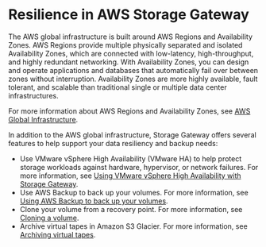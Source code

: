 # Resilience in AWS Storage Gateway<a name="disaster-recovery-resiliency"></a>

The AWS global infrastructure is built around AWS Regions and Availability Zones\. AWS Regions provide multiple physically separated and isolated Availability Zones, which are connected with low\-latency, high\-throughput, and highly redundant networking\. With Availability Zones, you can design and operate applications and databases that automatically fail over between zones without interruption\. Availability Zones are more highly available, fault tolerant, and scalable than traditional single or multiple data center infrastructures\. 

For more information about AWS Regions and Availability Zones, see [AWS Global Infrastructure](http://aws.amazon.com/about-aws/global-infrastructure/)\.

In addition to the AWS global infrastructure, Storage Gateway offers several features to help support your data resiliency and backup needs:
+ Use VMware vSphere High Availability \(VMware HA\) to help protect storage workloads against hardware, hypervisor, or network failures\. For more information, see [Using VMware vSphere High Availability with Storage Gateway](https://docs.aws.amazon.com/storagegateway/latest/userguide/Performance.html#vmware-ha)\.
+ Use AWS Backup to back up your volumes\. For more information, see [Using AWS Backup to back up your volumes](https://docs.aws.amazon.com/storagegateway/latest/userguide/backing-up-volumes.html#aws-backup-volumes)\.
+ Clone your volume from a recovery point\. For more information, see [Cloning a volume](https://docs.aws.amazon.com/storagegateway/latest/userguide/managing-volumes.html#clone-volume)\.
+ Archive virtual tapes in Amazon S3 Glacier\. For more information, see [Archiving virtual tapes](https://docs.aws.amazon.com/storagegateway/latest/userguide/managing-gateway-vtl.html#archiving-tapes-vtl)\.